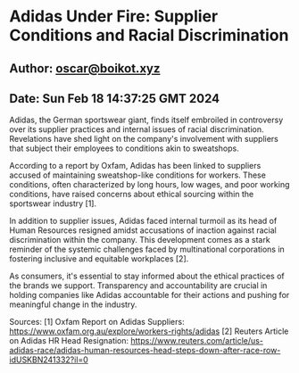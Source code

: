 # Adidas Under Fire: Supplier Conditions and Racial Discrimination
## Author: oscar@boikot.xyz
## Date: Sun Feb 18 14:37:25 GMT 2024

Adidas, the German sportswear giant, finds itself embroiled in controversy over its supplier practices and internal issues of racial discrimination. Revelations have shed light on the company's involvement with suppliers that subject their employees to conditions akin to sweatshops.

According to a report by Oxfam, Adidas has been linked to suppliers accused of maintaining sweatshop-like conditions for workers. These conditions, often characterized by long hours, low wages, and poor working conditions, have raised concerns about ethical sourcing within the sportswear industry [1].

In addition to supplier issues, Adidas faced internal turmoil as its head of Human Resources resigned amidst accusations of inaction against racial discrimination within the company. This development comes as a stark reminder of the systemic challenges faced by multinational corporations in fostering inclusive and equitable workplaces [2].

As consumers, it's essential to stay informed about the ethical practices of the brands we support. Transparency and accountability are crucial in holding companies like Adidas accountable for their actions and pushing for meaningful change in the industry.

Sources:
[1] Oxfam Report on Adidas Suppliers: https://www.oxfam.org.au/explore/workers-rights/adidas
[2] Reuters Article on Adidas HR Head Resignation: https://www.reuters.com/article/us-adidas-race/adidas-human-resources-head-steps-down-after-race-row-idUSKBN241332?il=0

